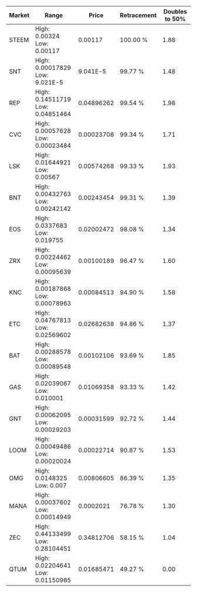 | Market | Range | Price| Retracement | Doubles to 50% |
| --- | --- | --- | --- | --- |
| STEEM | High: 0.00324<br />Low: 0.00117 | 0.00117 | 100.00 % | 1.88 |
| SNT | High: 0.00017829<br />Low: 9.021E-5 | 9.041E-5 | 99.77 % | 1.48 |
| REP | High: 0.14511719<br />Low: 0.04851464 | 0.04896262 | 99.54 % | 1.98 |
| CVC | High: 0.00057628<br />Low: 0.00023484 | 0.00023708 | 99.34 % | 1.71 |
| LSK | High: 0.01644921<br />Low: 0.00567 | 0.00574268 | 99.33 % | 1.93 |
| BNT | High: 0.00432763<br />Low: 0.00242142 | 0.00243454 | 99.31 % | 1.39 |
| EOS | High: 0.0337683<br />Low: 0.019755 | 0.02002472 | 98.08 % | 1.34 |
| ZRX | High: 0.00224462<br />Low: 0.00095639 | 0.00100189 | 96.47 % | 1.60 |
| KNC | High: 0.00187868<br />Low: 0.00078963 | 0.00084513 | 94.90 % | 1.58 |
| ETC | High: 0.04767813<br />Low: 0.02569602 | 0.02682638 | 94.86 % | 1.37 |
| BAT | High: 0.00288578<br />Low: 0.00089548 | 0.00102106 | 93.69 % | 1.85 |
| GAS | High: 0.02039067<br />Low: 0.010001 | 0.01069358 | 93.33 % | 1.42 |
| GNT | High: 0.00062095<br />Low: 0.00029203 | 0.00031599 | 92.72 % | 1.44 |
| LOOM | High: 0.00049486<br />Low: 0.00020024 | 0.00022714 | 90.87 % | 1.53 |
| OMG | High: 0.0148325<br />Low: 0.007 | 0.00806605 | 86.39 % | 1.35 |
| MANA | High: 0.00037602<br />Low: 0.00014949 | 0.0002021 | 76.78 % | 1.30 |
| ZEC | High: 0.44133499<br />Low: 0.28104451 | 0.34812706 | 58.15 % | 1.04 |
| QTUM | High: 0.02204641<br />Low: 0.01150985 | 0.01685471 | 49.27 % | 0.00 |
